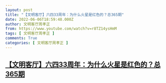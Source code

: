 ```yaml
---
layout: post
title: "【文明客厅】六四33周年：为什么火星是红色的？总365期"
date: 2022-06-06T18:59:48.000Z
author: 文明客厅周孝正
from: https://www.youtube.com/watch?v=r8TZ14ysHmM
tags: [ 文明客厅周孝正 ]
comments: True
categories: [ 文明客厅周孝正 ]
---
```

<!--1654541988000-->
[【文明客厅】六四33周年：为什么火星是红色的？总365期](https://www.youtube.com/watch?v=r8TZ14ysHmM)
------

<div>

</div>
